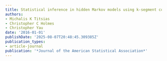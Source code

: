 ```yaml
---
title: Statistical inference in hidden Markov models using k-segment constraints
authors:
- Michalis K Titsias
- Christopher C Holmes
- Christopher Yau
date: '2016-01-01'
publishDate: '2025-08-07T20:48:45.309385Z'
publication_types:
- article-journal
publication: '*Journal of the American Statistical Association*'
---
```

